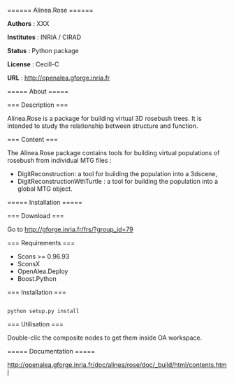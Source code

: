 ====== Alinea.Rose ======

**Authors** : XXX

**Institutes** : INRIA / CIRAD

**Status** : Python package

**License** : Cecill-C

**URL** : http://openalea.gforge.inria.fr

===== About =====

=== Description ===

Alinea.Rose is a package for building virtual 3D rosebush trees. It is intended to study the relationship between structure and function.

=== Content ===

The Alinea.Rose package contains tools for building virtual populations of rosebush from individual MTG files :
 * DigitReconstruction: a tool for building the population into a 3dscene,
 * DigitReconstructionWthTurtle : a tool for building the population into a global MTG object.

===== Installation =====

=== Download ===

Go to http://gforge.inria.fr/frs/?group_id=79

=== Requirements ===

* Scons >= 0.96.93
* SconsX
* OpenAlea.Deploy
* Boost.Python


=== Installation ===

<code>
python setup.py install
</code>

=== Utilisation ===

Double-clic the composite nodes to get them inside OA workspace.

===== Documentation =====

http://openalea.gforge.inria.fr/doc/alinea/rose/doc/_build/html/contents.html

